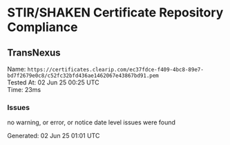 # STIR/SHAKEN Certificate Repository Compliance

## TransNexus

Name: `https://certificates.clearip.com/ec37fdce-f409-4bc8-89e7-bd7f2679e0c8/c52fc32bfd436ae1462067e43867bd91.pem`\
Tested At: 02 Jun 25 00:25 UTC\
Time: 23ms

### Issues

no warning, or error, or notice date level issues were found

Generated: 02 Jun 25 01:01 UTC